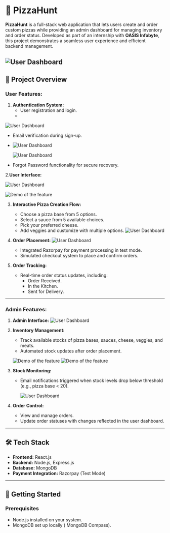 # 🍕 PizzaHunt

**PizzaHunt** is a full-stack web application that lets users create and order custom pizzas while providing an admin dashboard for managing inventory and order status. Developed as part of an internship with **OASIS Infobyte**, this project demonstrates a seamless user experience and efficient backend management.

![User Dashboard](image/pp.png "Logo")
---

## 🎯 Project Overview

### User Features:
1. **Authentication System:**
   - User registration and login.
   - 
 ![User Dashboard](image/register.png "Registration page")

   - Email verification during sign-up.
   - 
      ![User Dashboard](image/otp.png "Otp")
     
       ![User Dashboard](image/otpemail.png " Mail ")
   - Forgot Password functionality for secure recovery.
     
2.**User Interface:**

   ![User Dashboard](image/user.png "User Dashboard")
   
![Demo of the feature](image/vedio1.gif)



3. **Interactive Pizza Creation Flow:**
   - Choose a pizza base from 5 options.
   - Select a sauce from 5 available choices.
   - Pick your preferred cheese.
   - Add veggies and customize with multiple options.
   ![User Dashboard](image/custom.png "Custom Dashboard")

4. **Order Placement:**
      ![User Dashboard](image/Payment.png "Razorpay Dashboard")
   - Integrated Razorpay for payment processing in test mode.
   - Simulated checkout system to place and confirm orders.

5. **Order Tracking:**
   - Real-time order status updates, including:
     - Order Received.
     - In the Kitchen.
     - Sent for Delivery.

---

### Admin Features:

1. **Admin Interface:**
     ![User Dashboard](image/admin.png "User Dashboard")
2. **Inventory Management:**
   - Track available stocks of pizza bases, sauces, cheese, veggies, and meats.
   - Automated stock updates after order placement.
   

   ![Demo of the feature](image/vedio2.gif)
   ![Demo of the feature](image/vedio3.gif)


3. **Stock Monitoring:**
   - Email notifications triggered when stock levels drop below threshold (e.g., pizza base < 20).
     
        ![User Dashboard](image/alert.png "alert mail")

4. **Order Control:**
   - View and manage orders.
   - Update order statuses with changes reflected in the user dashboard.

---

## 🛠️ Tech Stack

- **Frontend:** React.js
- **Backend:** Node.js, Express.js
- **Database:** MongoDB
- **Payment Integration:** Razorpay (Test Mode)

---

## 🚀 Getting Started

### Prerequisites
- Node.js installed on your system.
- MongoDB set up locally ( MongoDB Compass).



